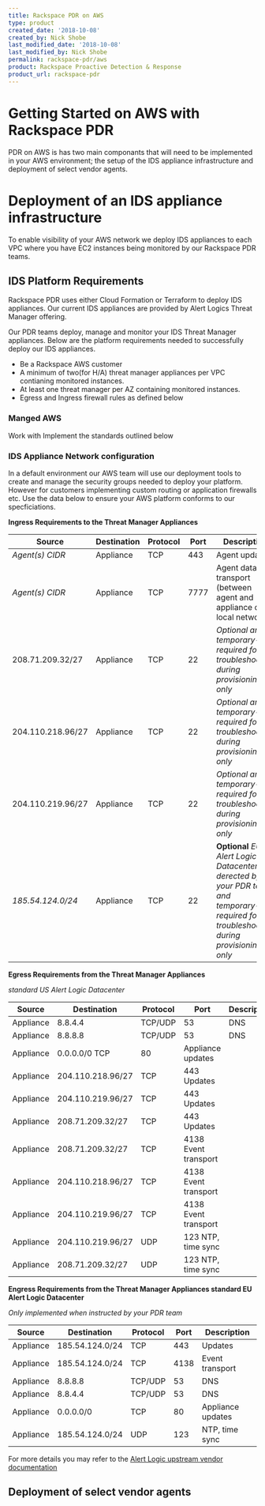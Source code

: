 ```yaml
---
title: Rackspace PDR on AWS
type: product
created_date: '2018-10-08'
created_by: Nick Shobe
last_modified_date: '2018-10-08'
last_modified_by: Nick Shobe
permalink: rackspace-pdr/aws
product: Rackspace Proactive Detection & Response
product_url: rackspace-pdr
---
```


# Getting Started on AWS with Rackspace PDR

PDR on AWS is has two main componants that will need to be implemented in your AWS environment; the setup of the IDS appliance infrastructure and deployment of select vendor agents.

# Deployment of an IDS appliance infrastructure

To enable visibility of your AWS network we deploy IDS appliances to each VPC where you have EC2 instances being monitored by our Rackspace PDR teams.

## IDS Platform Requirements

Rackspace PDR uses either Cloud Formation or Terraform to deploy IDS appliances. Our current IDS appliances are provided by Alert Logics Threat Manager offering.

Our PDR teams deploy, manage and monitor your IDS Threat Manager appliances. Below are the platform requirements needed to successfully deploy our IDS appliances.

- Be a Rackspace AWS customer
- A minimum of two(for H/A) threat manager appliances per VPC contianing monitored instances.
- At least one threat manager per AZ containing monitored instances.
- Egress and Ingress firewall rules as defined below

### Manged AWS
Work with Implement the standards outlined below


### IDS Appliance Network configuration
In a default environment our AWS team will use our deployment tools to create and manage the security groups needed to deploy your platform. However for customers implementing custom routing or application firewalls etc. Use the data below to ensure your AWS platform conforms to our specficiations.

**Ingress Requirements to the Threat Manager Appliances**

| Source | Destination | Protocol | Port | Description |
| ------ | ----------- | -------- | ---- | ----------- |
| *Agent(s) CIDR* | Appliance | TCP | 443 | Agent updates |
| *Agent(s) CIDR* | Appliance | TCP | 7777 | Agent data transport (between agent and appliance on local network) |
| 208.71.209.32/27 | Appliance | TCP | 22 | *Optional and temporary- required for troubleshooting during provisioning only* |
| 204.110.218.96/27 | Appliance | TCP | 22 | *Optional and temporary- required for troubleshooting during provisioning only* |
| 204.110.219.96/27 | Appliance | TCP | 22 | *Optional and temporary- required for troubleshooting during provisioning only* |
| *185.54.124.0/24* | Appliance | TCP | 22 | **Optional** *EU Alert Logic Datacenter as derected by your PDR team and temporary- required for troubleshooting during provisioning only* |

**Egress Requirements from the Threat Manager Appliances**

*standard US Alert Logic Datacenter*

| Source | Destination | Protocol | Port | Description |
| ------ | ----------- | -------- | ---- | ----------- |
| Appliance | 8.8.4.4 | TCP/UDP | 53 | DNS |
| Appliance | 8.8.8.8 | TCP/UDP | 53 | DNS |
| Appliance | 0.0.0.0/0 TCP | 80 | Appliance updates |
| Appliance | 204.110.218.96/27 | TCP | 443 Updates |
| Appliance | 204.110.219.96/27 | TCP | 443 Updates |
| Appliance | 208.71.209.32/27 | TCP | 443 Updates |
| Appliance | 208.71.209.32/27 | TCP | 4138 Event transport |
| Appliance | 204.110.218.96/27 | TCP | 4138 Event transport |
| Appliance | 204.110.219.96/27 | TCP | 4138 Event transport |
| Appliance | 204.110.219.96/27 | UDP | 123 NTP, time sync |
| Appliance | 208.71.209.32/27 | UDP | 123 NTP, time sync |

**Engress Requirements from the Threat Manager Appliances standard EU Alert Logic Datacenter**

*Only implemented when instructed by your PDR team*

| Source | Destination | Protocol | Port | Description |
| ------ | ----------- | -------- | ---- | ----------- |
| Appliance | 185.54.124.0/24 | TCP | 443 | Updates |
| Appliance | 185.54.124.0/24 | TCP | 4138 | Event transport |
| Appliance | 8.8.8.8 | TCP/UDP | 53 | DNS |
| Appliance | 8.8.4.4 | TCP/UDP | 53 | DNS |
| Appliance | 0.0.0.0/0 | TCP | 80 | Appliance updates |
| Appliance | 185.54.124.0/24 | UDP | 123 | NTP, time sync |

For more details you may refer to the [Alert Logic upstream vendor documentation](https://docs.alertlogic.com/install/cloud/amazon-web-services-threat-manager-direct-windows.htm)

## Deployment of select vendor agents
